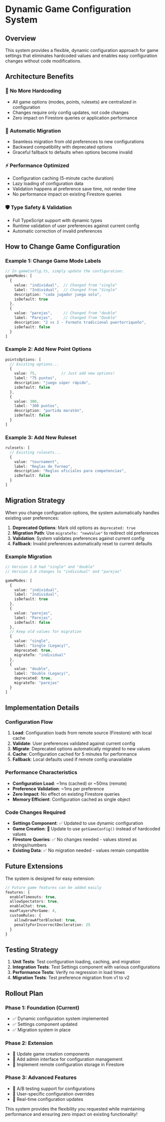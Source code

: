 # Dynamic Game Configuration System

## Overview

This system provides a flexible, dynamic configuration approach for game settings that eliminates hardcoded values and enables easy configuration changes without code modifications.

## Architecture Benefits

### 🎯 **No More Hardcoding**
- All game options (modes, points, rulesets) are centralized in configuration
- Changes require only config updates, not code changes
- Zero impact on Firestore queries or application performance

### 🔄 **Automatic Migration**  
- Seamless migration from old preferences to new configurations
- Backward compatibility with deprecated options
- Graceful fallback to defaults when options become invalid

### ⚡ **Performance Optimized**
- Configuration caching (5-minute cache duration)
- Lazy loading of configuration data
- Validation happens at preference save time, not render time
- No performance impact on existing Firestore queries

### 🛡️ **Type Safety & Validation**
- Full TypeScript support with dynamic types
- Runtime validation of user preferences against current config
- Automatic correction of invalid preferences

## How to Change Game Configuration

### Example 1: Change Game Mode Labels
```typescript
// In gameConfig.ts, simply update the configuration:
gameModes: [
  {
    value: "individual",  // Changed from "single"
    label: "Individual",  // Changed from "Single" 
    description: "cada jugador juega solo",
    isDefault: true
  },
  {
    value: "parejas",     // Changed from "double"
    label: "Parejas",     // Changed from "Double"
    description: "2 vs 2 - Formato tradicional puertorriqueño", 
    isDefault: false
  }
]
```

### Example 2: Add New Point Options
```typescript
pointsOptions: [
  // Existing options...
  {
    value: 75,           // Just add new options!
    label: "75 puntos",
    description: "juego súper rápido",
    isDefault: false
  },
  {
    value: 300,
    label: "300 puntos", 
    description: "partida maratón",
    isDefault: false
  }
]
```

### Example 3: Add New Ruleset
```typescript
rulesets: [
  // Existing rulesets...
  {
    value: "tournament",
    label: "Reglas de Torneo",
    description: "Reglas oficiales para competencias",
    isDefault: false
  }
]
```

## Migration Strategy

When you change configuration options, the system automatically handles existing user preferences:

1. **Deprecated Options**: Mark old options as `deprecated: true`
2. **Migration Path**: Use `migrateTo: "newValue"` to redirect old preferences
3. **Validation**: System validates preferences against current config
4. **Fallback**: Invalid preferences automatically reset to current defaults

### Example Migration
```typescript
// Version 1.0 had "single" and "double"
// Version 2.0 changes to "individual" and "parejas"

gameModes: [
  {
    value: "individual",
    label: "Individual", 
    isDefault: true
  },
  {
    value: "parejas",
    label: "Parejas",
    isDefault: false
  },
  // Keep old values for migration
  {
    value: "single",
    label: "Single (Legacy)",
    deprecated: true,
    migrateTo: "individual"
  },
  {
    value: "double", 
    label: "Double (Legacy)",
    deprecated: true,
    migrateTo: "parejas"
  }
]
```

## Implementation Details

### Configuration Flow
1. **Load**: Configuration loads from remote source (Firestore) with local cache
2. **Validate**: User preferences validated against current config
3. **Migrate**: Deprecated options automatically migrated to new values
4. **Cache**: Configuration cached for 5 minutes for performance
5. **Fallback**: Local defaults used if remote config unavailable

### Performance Characteristics
- **Configuration Load**: ~1ms (cached) or ~50ms (remote)
- **Preference Validation**: ~1ms per preference
- **Zero Impact**: No effect on existing Firestore queries
- **Memory Efficient**: Configuration cached as single object

### Code Changes Required
- **Settings Component**: ✅ Updated to use dynamic configuration
- **Game Creation**: 🔄 Update to use `getGameConfig()` instead of hardcoded values
- **Firestore Queries**: ✅ No changes needed - values stored as strings/numbers
- **Existing Data**: ✅ No migration needed - values remain compatible

## Future Extensions

The system is designed for easy extension:

```typescript
// Future game features can be added easily
features: {
  enableTimeouts: true,
  allowSpectators: true, 
  enableChat: true,
  maxPlayersPerGame: 4,
  customRules: {
    allowDrawAfterBlocked: true,
    penaltyForIncorrectDecleration: 25
  }
}
```

## Testing Strategy

1. **Unit Tests**: Test configuration loading, caching, and migration
2. **Integration Tests**: Test Settings component with various configurations
3. **Performance Tests**: Verify no regression in load times
4. **Migration Tests**: Test preference migration from v1 to v2

## Rollout Plan

### Phase 1: Foundation (Current)
- ✅ Dynamic configuration system implemented
- ✅ Settings component updated
- ✅ Migration system in place

### Phase 2: Extension 
- 🔄 Update game creation components
- 🔄 Add admin interface for configuration management
- 🔄 Implement remote configuration storage in Firestore

### Phase 3: Advanced Features
- 🔄 A/B testing support for configurations
- 🔄 User-specific configuration overrides
- 🔄 Real-time configuration updates

This system provides the flexibility you requested while maintaining performance and ensuring zero impact on existing functionality!
